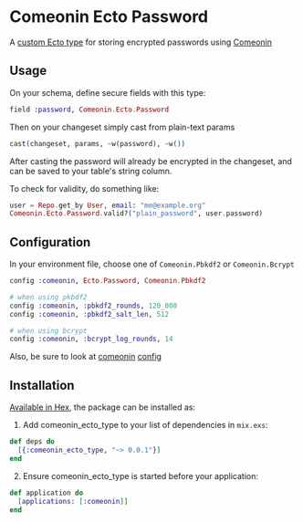 # Comeonin Ecto Password

A [custom Ecto type](https://hexdocs.pm/ecto/Ecto.Type.html#summary) for storing encrypted passwords using [Comeonin](https://github.com/elixircnx/comeonin)

## Usage

On your schema, define secure fields with this type:

```elixir
field :password, Comeonin.Ecto.Password
```

Then on your changeset simply cast from plain-text params

```elixir
cast(changeset, params, ~w(password), ~w())
```

After casting the password will already be encrypted
in the changeset, and can be saved to your table's
string column.

To check for validity, do something like:

```elixir
user = Repo.get_by User, email: "me@example.org"
Comeonin.Ecto.Password.valid?("plain_password", user.password)
```

## Configuration

In your environment file, choose one of `Comeonin.Pbkdf2` or `Comeonin.Bcrypt`

```elixir
config :comeonin, Ecto.Password, Comeonin.Pbkdf2

# when using pkbdf2
config :comeonin, :pbkdf2_rounds, 120_000
config :comeonin, :pbkdf2_salt_len, 512

# when using bcrypt
config :comeonin, :bcrypt_log_rounds, 14
```

Also, be sure to look at [comeonin](https://github.com/elixircnx/comeonin#installation) [config](http://hexdocs.pm/comeonin/Comeonin.Config.html)

## Installation

[Available in Hex](https://hex.pm/packages/comeonin_ecto_type), the package can be installed as:

  1. Add comeonin_ecto_type to your list of dependencies in `mix.exs`:

```elixir
def deps do
  [{:comeonin_ecto_type, "~> 0.0.1"}]
end
```

  2. Ensure comeonin_ecto_type is started before your application:

```elixir
def application do
  [applications: [:comeonin]]
end
```
